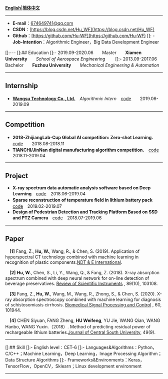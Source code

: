 **[English](README.md)**|**[简体中文](README-ch.md)**  

---
 - **E-mail**：674649741@qq.com 
 - **CSDN**：[https://blog.csdn.net/Hu_WF](https://blog.csdn.net/Hu_WF) 
 - **Github**：[https://github.com/Hu-WF](https://github.com/Hu-WF) 
[]: - **Job-Intention**：Algorithmic Engineer，Big Data Development Engineer
 
[]:--- 
[]:## Education
[]:- 2019.09-2020.06　　Master　　**Xiamen University**　　*School of Aerospace Engineering*　　
[]:- 2013.09-2017.06　　Bachelor　　**Fuzhou University**　　*Mechanical Engineering & Automation*　

---
## Internship
- **[Wangsu Technology Co., Ltd.](https://www.wangsu.com/)**　*Algorithmic Intern*　[code](https://github.com/Hu-WF/WS_InternshipProject)　　2019.06-2019.09

---
## Competition
- **2018-ZhijiangLab-Cup Global AI competition: Zero-shot Learning.**　[code](https://github.com/Hu-WF/2018ZJL-Zero-Shot-Learning-ZSL)　　2018.08-2018.11
- **TIANCHI/JinNan digital manufacturing algorithm competition.**　[code](https://github.com/Hu-WF/2019Jinnan-Digital-Manufacturing-DMAC)　　2018.11-2019.04

---
## Project
- **X-ray spectrum data automatic analysis software based on Deep Learning**　[code](https://github.com/Hu-WF/XASDataProcessingProject)　2018.06-2019.04
- **Sparse reconstruction of temperature field in lithium battery pack**　[code](https://github.com/Hu-WF/TemperatureField-Reconstruction)　2019.02-2019.07
- **Design of Pedestrian Detection and Tracking Platform Based on SSD and PTZ Camera**　[code](https://github.com/Hu-WF/Face-tracking-PTZ-camera-project)　2018.07-2019.06

---
## Paper
　**[1]** Fang, Z., **Hu, W.**, Wang, R., & Chen, S. (2019). Application of hyperspectral CT technology combined with machine learning in recognition of plastic components.[NDT & E International](https://www.sciencedirect.com/science/article/pii/S0963869518305619?via%3Dihub).  

　**[2]** **Hu, W.**, Chen, S., Li, Y., Wang, Q., & Fang, Z. (2018). X-ray absorption spectrum combined with deep neural network for on-line detection of beverage preservatives. [Review of Scientific Instruments](https://aip.scitation.org/doi/10.1063/1.5048281)
, 89(10), 103108.  

　**[3]** Fang, Z., **Hu, W.**, Wang, M., Wang, R., Zhong, S., & Chen, S. (2020). X-ray absorption spectroscopy combined with machine learning for diagnosis of schistosomiasis cirrhosis. [Biomedical Signal Processing and Control](https://www.sciencedirect.com/science/article/pii/S1746809420301002)
, 60, 101944.  

　**[4]** CHEN Siyuan, FANG Zheng, **HU Weifeng**, YU Jie, WANG Qian, WANG Hanbo, WANG Yuxin.（2018）. Method of predicting residual power of rechargeable lithium batteries.[Journal of Central South University](http://www.zndxzk.com.cn/paper/paperView.aspx?id=paper_318535), 49(9).  

---
[]:## Skill
[]:- English level：CET-6
[]:- Languages&Algorithms：Python，C/C++；Machine Learning，Deep Learning，Image Processing Algorithm；Data Structure Algorithms 
[]:- Frameworks&Environments：Keras，TensorFlow，OpenCV，Sklearn；Linux development environment 

---


